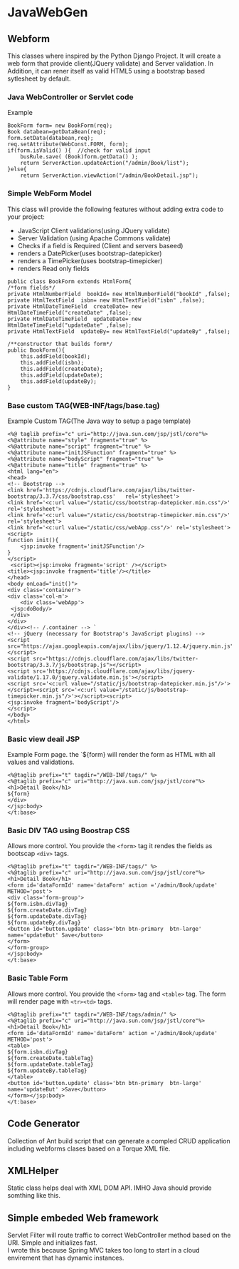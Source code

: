 # JavaWebGen

## Webform

This classes where inspired by the Python Django Project.  It will create a web form that provide client(JQuery validate) and Server validation. 
In Addition, it can rener itself as valid HTML5 using a bootstrap based sytlesheet by default.

### Java WebController or Servlet code

Example
```
BookForm form= new BookForm(req);
Book databean=getDataBean(req);
form.setData(databean,req);
req.setAttribute(WebConst.FORM, form);
if(form.isValid() ){  //check for valid input
    busRule.save( (Book)form.getData() );
    return ServerAction.updateAction("/admin/Book/list");
}else{
    return ServerAction.viewAction("/admin/BookDetail.jsp");
```

### Simple WebForm Model

This class will provide the following features without adding extra code to your project:
* JavaScript Client validations(using JQuery validate)
* Server Validation (using Apache Commons validate)
* Checks if a field is Required (Client and servers baseed)
* renders a DatePicker(uses bootstrap-datepicker)
* renders a TimePicker(uses bootstrap-timepicker)
* renders Read only fields

```
public class BookForm extends HtmlForm{
/*form fields*/
private HtmlNumberField  bookId= new HtmlNumberField("bookId" ,false);
private HtmlTextField  isbn= new HtmlTextField("isbn" ,false);
private HtmlDateTimeField  createDate= new HtmlDateTimeField("createDate" ,false);
private HtmlDateTimeField  updateDate= new HtmlDateTimeField("updateDate" ,false);
private HtmlTextField  updateBy= new HtmlTextField("updateBy" ,false);

/**constructor that builds form*/
public BookForm(){
    this.addField(bookId);
    this.addField(isbn);
    this.addField(createDate);
    this.addField(updateDate);
    this.addField(updateBy);
}
```

    
### Base custom TAG(WEB-INF/tags/base.tag)

Example Custom TAG(The Java way to setup a page template)
```
<%@ taglib prefix="c" uri="http://java.sun.com/jsp/jstl/core"%>
<%@attribute name="style" fragment="true" %>
<%@attribute name="script" fragment="true" %>
<%@attribute name="initJSFunction" fragment="true" %>
<%@attribute name="bodyScript" fragment="true" %>
<%@attribute name="title" fragment="true" %>
<html lang="en">
<head>
<!-- Bootstrap -->
<link href='https://cdnjs.cloudflare.com/ajax/libs/twitter-bootstrap/3.3.7/css/bootstrap.css'	rel='stylesheet'>
<link href='<c:url value="/static/css/bootstrap-datepicker.min.css"/>'	rel='stylesheet'>
<link href='<c:url value="/static/css/bootstrap-timepicker.min.css"/>' rel='stylesheet'>
<link href='<c:url value="/static/css/webApp.css"/>' rel='stylesheet'>
<script>
function init(){
    <jsp:invoke fragment='initJSFunction'/>
}
</script>
 <script><jsp:invoke fragment='script' /></script>
<title><jsp:invoke fragment='title'/></title> 
</head>
<body onLoad="init()">
<div class='container'>
<div class='col-m'>	
	<div class='webApp'>
 <jsp:doBody/>
 </div>	 
</div>	
</div><!-- /.container --> `
<!-- jQuery (necessary for Bootstrap's JavaScript plugins) -->
<script src="https://ajax.googleapis.com/ajax/libs/jquery/1.12.4/jquery.min.js"></script>
<script src="https://cdnjs.cloudflare.com/ajax/libs/twitter-bootstrap/3.3.7/js/bootstrap.js"></script>
<script src='https://cdnjs.cloudflare.com/ajax/libs/jquery-validate/1.17.0/jquery.validate.min.js'></script>
<script src='<c:url value="/static/js/bootstrap-datepicker.min.js"/>'>
</script><script src='<c:url value="/static/js/bootstrap-timepicker.min.js"/>'></script><script>
<jsp:invoke fragment='bodyScript'/> 
</script>
</body>
</html>
```

### Basic view deail JSP

Example Form page.  the `${form} will render the form as HTML with all values and validations.

```
<%@taglib prefix="t" tagdir="/WEB-INF/tags/" %> 
<%@taglib prefix="c" uri="http://java.sun.com/jsp/jstl/core"%>
<h1>Detail Book</h1>
${form}
</div> 
</jsp:body>
</t:base>
```
 
### Basic DIV TAG using Boostrap CSS

Allows more control.  You provide the `<form>` tag it rendes the fields as bootscap `<div>` tags.
```
<%@taglib prefix="t" tagdir="/WEB-INF/tags/" %> 
<%@taglib prefix="c" uri="http://java.sun.com/jsp/jstl/core"%>
<h1>Detail Book</h1>
<form id='dataFormId' name='dataForm' action ='/admin/Book/update' METHOD='post'>
<div class='form-group'>
${form.isbn.divTag}
${form.createDate.divTag}
${form.updateDate.divTag}
${form.updateBy.divTag}
<button id='button.update' class='btn btn-primary  btn-large' name='updateBut' Save</button>
</form>
</form-group>
</jsp:body>
</t:base>
```

### Basic Table Form

Allows more control.  You provide the `<form>` tag and `<table>` tag.  The form will render page with `<tr><td>` tags.
```
<%@taglib prefix="t" tagdir="/WEB-INF/tags/admin/" %> 
<%@taglib prefix="c" uri="http://java.sun.com/jsp/jstl/core"%>
<h1>Detail Book</h1>
<form id='dataFormId' name='dataForm' action ='/admin/Book/update' METHOD='post'>
<table>
${form.isbn.divTag}
${form.createDate.tableTag}
${form.updateDate.tableTag}
${form.updateBy.tableTag}
</table>
<button id='button.update' class='btn btn-primary  btn-large' name='updateBut' >Save</button>
</form></jsp:body>
</t:base>
```

## Code Generator 

Collection of Ant build script that can generate a compled CRUD application including webforms clases based on a Torque XML file.

## XMLHelper

Static class helps deal with XML DOM API.  IMHO Java should provide somthing like this.

## Simple embeded Web framework

Servlet Filter will route traffic to correct WebController method based on the URI.  Simple and initializes fast.  
I wrote this because Spring MVC takes too long to start in a cloud envirement that has dynamic instances.
